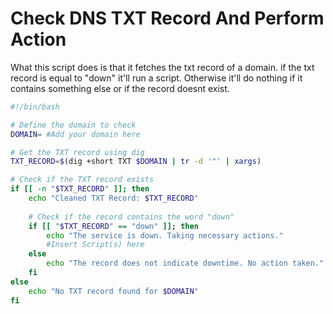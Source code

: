 # Check DNS TXT Record And Perform Action

What this script does is that it fetches the txt record of a domain. if the txt record is equal to "down" it'll run a script. Otherwise it'll do nothing if it contains something else or if the record doesnt exist.

```bash
#!/bin/bash

# Define the domain to check
DOMAIN= #Add your domain here

# Get the TXT record using dig
TXT_RECORD=$(dig +short TXT $DOMAIN | tr -d '"' | xargs)

# Check if the TXT record exists
if [[ -n "$TXT_RECORD" ]]; then
    echo "Cleaned TXT Record: $TXT_RECORD"
    
    # Check if the record contains the word "down"
    if [[ "$TXT_RECORD" == "down" ]]; then
        echo "The service is down. Taking necessary actions."
        #Insert Script(s) here
    else
        echo "The record does not indicate downtime. No action taken."
    fi
else
    echo "No TXT record found for $DOMAIN"
fi
```
